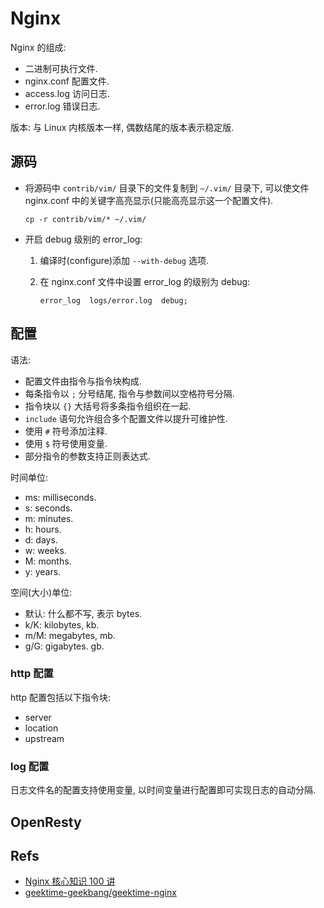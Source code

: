 # Nginx

Nginx 的组成:
* 二进制可执行文件.
* nginx.conf 配置文件.
* access.log 访问日志.
* error.log 错误日志. 

版本: 与 Linux 内核版本一样, 偶数结尾的版本表示稳定版.


## 源码
* 将源码中 `contrib/vim/` 目录下的文件复制到 `~/.vim/` 目录下, 可以使文件 nginx.conf 中的关键字高亮显示(只能高亮显示这一个配置文件).

    ```shell
    cp -r contrib/vim/* ~/.vim/
    ```
    
* 开启 debug 级别的 error_log:

    1. 编译时(configure)添加 `--with-debug` 选项.
    2. 在 nginx.conf 文件中设置 error_log 的级别为 debug:

        ```nginx
        error_log  logs/error.log  debug;
        ```
    
## 配置
语法: 
* 配置文件由指令与指令块构成.
* 每条指令以 `;` 分号结尾, 指令与参数间以空格符号分隔.
* 指令块以 `{}` 大括号将多条指令组织在一起.
* `include` 语句允许组合多个配置文件以提升可维护性.
* 使用 `#` 符号添加注释.
* 使用 `$` 符号使用变量.
* 部分指令的参数支持正则表达式.

时间单位:
* ms: milliseconds.
* s: seconds.
* m: minutes.
* h: hours.
* d: days.
* w: weeks.
* M: months.
* y: years.

空间(大小)单位:
* 默认: 什么都不写, 表示 bytes.
* k/K: kilobytes, kb.
* m/M: megabytes, mb.
* g/G: gigabytes. gb.

### http 配置
http 配置包括以下指令块:
* server
* location
* upstream

### log 配置
日志文件名的配置支持使用变量, 以时间变量进行配置即可实现日志的自动分隔.


## OpenResty



## Refs
* [Nginx 核心知识 100 讲](https://time.geekbang.org/course/detail/138-65084)
* [geektime-geekbang/geektime-nginx](https://github.com/geektime-geekbang/geektime-nginx)